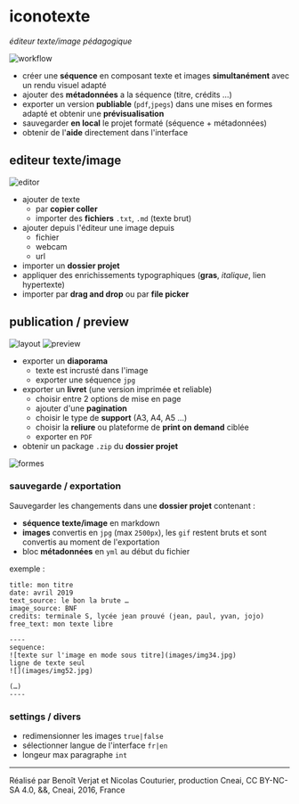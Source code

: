 # iconotexte
*éditeur texte/image pédagogique*

![workflow](https://docs.google.com/drawings/d/1DnGQKQQD9bKBrDW_nD3t1e6rezmi3iVaevDZ2Tb1ICI/pub?w=1487&amp;h=1080)

- créer une **séquence** en composant texte et images **simultanément** avec un rendu visuel adapté  
- ajouter des **métadonnées** a la séquence (titre, crédits …)
- exporter un version **publiable** (`pdf`,`jpegs`) dans une mises en formes adapté et obtenir une **prévisualisation**
- sauvegarder **en local** le projet formaté (séquence + métadonnées)
- obtenir de l'**aide** directement dans l'interface

## editeur texte/image
![editor](https://docs.google.com/drawings/d/1m0j2WogX8TcO5tFsxM4WA5Giu4KY-Km8_XMeXl8Lv_E/pub?w=1440&h=1080)

- ajouter de texte
  - par **copier coller**
  - importer des **fichiers** `.txt`, `.md` (texte brut)
- ajouter depuis l'éditeur une image depuis
  - fichier
  - webcam
  - url
- importer un **dossier projet**
- appliquer des enrichissements typographiques (**gras**, *italique*, lien hypertexte)
- importer par **drag and drop** ou par **file picker**

## publication / preview
![layout](https://docs.google.com/drawings/d/1r_PIYdG4upb-EbJeBoTRgjTzeSvWhMGbAiCFakmTFFI/pub?w=1440&h=1080)
![preview](https://docs.google.com/drawings/d/1i9mxHdDs-fzYR27bPHUzNfkN_ByIbR9a4JYI89EenxI/pub?w=1440&h=1080)

- exporter un **diaporama**
  - texte est incrusté dans l'image
  - exporter une séquence `jpg`
- exporter un **livret** (une version imprimée et reliable)
  - choisir entre 2 options de mise en page
  - ajouter d'une **pagination**
  - choisir le type de **support** (A3, A4, A5 …)
  - choisir la **reliure** ou plateforme de **print on demand** ciblée
  - exporter en `PDF`
- obtenir un package `.zip` du **dossier projet**

![formes](https://docs.google.com/drawings/d/1QSAeSuQCLVLv-YDgqg6hA_0DVQAorybSdrHL1wpK1o8/pub?w=1440&h=1080)

### sauvegarde / exportation

Sauvegarder les changements dans une **dossier projet** contenant :
- **séquence texte/image** en markdown
- **images** convertis en `jpg` (max `2500px`), les `gif` restent bruts et sont convertis au moment de l'exportation
- bloc **métadonnées** en `yml` au début du fichier

exemple :
```
title: mon titre
date: avril 2019
text_source: le bon la brute …
image_source: BNF
credits: terminale S, lycée jean prouvé (jean, paul, yvan, jojo)
free_text: mon texte libre

----
sequence:
![texte sur l'image en mode sous titre](images/img34.jpg)
ligne de texte seul
![](images/img52.jpg)

(…)
----
```

### settings / divers
- redimensionner les images `true|false`
- sélectionner langue de l'interface `fr|en`
- longeur max paragraphe `int`

****
Réalisé par Benoît Verjat et Nicolas Couturier, production Cneai,
CC BY-NC-SA 4.0, &&, Cneai, 2016, France
